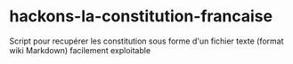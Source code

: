 hackons-la-constitution-francaise
=================================

Script pour recupérer les constitution sous forme d'un fichier texte (format wiki Markdown) facilement exploitable 
